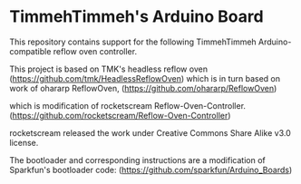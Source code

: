 # TimmehTimmeh's Arduino Board

This repository contains support for the following TimmehTimmeh Arduino-compatible reflow oven controller.

This project is based on TMK's headless reflow oven (https://github.com/tmk/HeadlessReflowOven) which is in turn based on  work of ohararp ReflowOven,
  (https://github.com/ohararp/ReflowOven)

which is modification of rocketscream Reflow-Oven-Controller.
  (https://github.com/rocketscream/Reflow-Oven-Controller)

rocketscream released the work under Creative Commons Share Alike v3.0 license.

The bootloader and corresponding instructions are a modification of Sparkfun's bootloader code: (https://github.com/sparkfun/Arduino_Boards)
